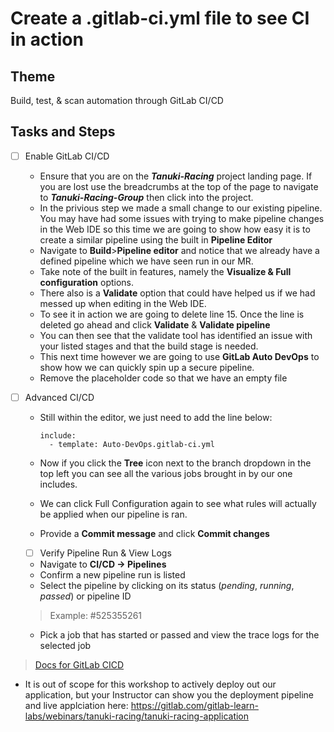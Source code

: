 # Create a .gitlab-ci.yml file to see CI in action

## Theme

Build, test, & scan automation through GitLab CI/CD

## Tasks and Steps

* [ ] Enable GitLab CI/CD
  * Ensure that you are on the ***Tanuki-Racing*** project landing page. If you are lost use the breadcrumbs at the top of the page to navigate to ***Tanuki-Racing-Group*** then click into the project.
  * In the privious step we made a small change to our existing pipeline. You may have had some issues with trying to make pipeline changes in the Web IDE so this time we are going to show how easy it is to create a similar pipeline using the built in **Pipeline Editor**
  * Navigate to **Build**>**Pipeline editor** and notice that we already have a defined pipeline which we have seen run in our MR. 
  * Take note of the built in features, namely the **Visualize & Full configuration** options.
  * There also is a **Validate** option that could have helped us if we had messed up when editing in the Web IDE.
  * To see it in action we are going to delete line 15. Once the line is deleted go ahead and click **Validate** & **Validate pipeline**
  * You can then see that the validate tool has identified an issue with your listed stages and that the build stage is needed.
  * This next time however we are going to use **GitLab Auto DevOps** to show how we can quickly spin up a secure pipeline.
  * Remove the placeholder code so that we have an empty file
* [ ] Advanced CI/CD
  * Still within the editor, we just need to add the line below:

    ```
    include:
      - template: Auto-DevOps.gitlab-ci.yml
    ```
  * Now if you click the **Tree** icon next to the branch dropdown in the top left you can see all the various jobs brought in by our one includes.
  * We can click Full Configuration again to see what rules will actually be applied when our pipeline is ran. 
  * Provide a **Commit message** and click **Commit changes**
  * [ ] Verify Pipeline Run & View Logs
  * Navigate to **CI/CD -> Pipelines**
  * Confirm a new pipeline run is listed
  * Select the pipeline by clicking on its status (*pending*, *running*, *passed*) or pipeline ID

  > Example: #525355261

  * Pick a job that has started or passed and view the trace logs for the selected job
> [Docs for GitLab CICD](https://docs.gitlab.com/ee/ci/)
  * It is out of scope for this workshop to actively deploy out our application, but your Instructor can show you the deployment pipeline and live applciation here: https://gitlab.com/gitlab-learn-labs/webinars/tanuki-racing/tanuki-racing-application





  
